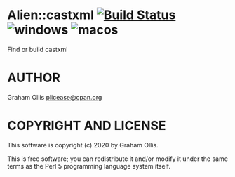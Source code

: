 # Alien::castxml [![Build Status](https://travis-ci.org/PerlFFI/Alien-castxml.svg)](http://travis-ci.org/PerlFFI/Alien-castxml) ![windows](https://github.com/PerlFFI/Alien-castxml/workflows/windows/badge.svg) ![macos](https://github.com/PerlFFI/Alien-castxml/workflows/macos/badge.svg)

Find or build castxml

# AUTHOR

Graham Ollis <plicease@cpan.org>

# COPYRIGHT AND LICENSE

This software is copyright (c) 2020 by Graham Ollis.

This is free software; you can redistribute it and/or modify it under
the same terms as the Perl 5 programming language system itself.
